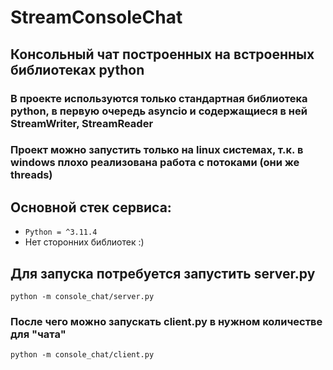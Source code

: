 # StreamConsoleChat

## Консольный чат построенных на встроенных библиотеках python

### В проекте используются только стандартная библиотека python, в первую очередь asyncio и содержащиеся в ней StreamWriter, StreamReader

### Проект можно запустить только на linux системах, т.к. в windows плохо реализована работа с потоками (они же threads)

## Основной стек сервиса:

- `Python = ^3.11.4`
- Нет сторонних библиотек :)

## Для запуска потребуется запустить server.py

```commandline
python -m console_chat/server.py
```

### После чего можно запускать client.py в нужном количестве для "чата"

```commandline
python -m console_chat/client.py
```
